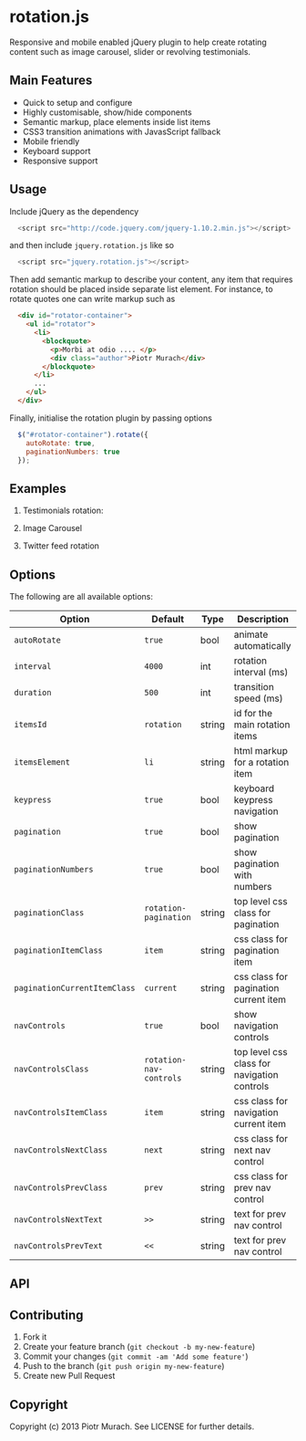 rotation.js
===========

Responsive and mobile enabled jQuery plugin to help create rotating content such as image carousel, slider or revolving testimonials.

## Main Features

* Quick to setup and configure
* Highly customisable, show/hide components
* Semantic markup, place elements inside list items
* CSS3 transition animations with JavasScript fallback
* Mobile friendly
* Keyboard support
* Responsive support

## Usage

Include jQuery as the dependency

```javascript
  <script src="http://code.jquery.com/jquery-1.10.2.min.js"></script>
```

and then include `jquery.rotation.js` like so

```javascript
  <script src="jquery.rotation.js"></script>
```

Then add semantic markup to describe your content, any item that requires rotation should be placed inside separate list element. For instance, to rotate quotes one can write markup such as

```html
  <div id="rotator-container">
    <ul id="rotator">
      <li>
        <blockquote>
          <p>Morbi at odio .... </p>
          <div class="author">Piotr Murach</div>
        </blockquote>
      </li>
      ...
    </ul>
  </div>
```
Finally, initialise the rotation plugin by passing options

```javascript
  $("#rotator-container").rotate({
    autoRotate: true,
    paginationNumbers: true
  });
```

## Examples

1. Testimonials rotation:

2. Image Carousel

3. Twitter feed rotation

## Options

The following are all available options:

| Option              | Default    | Type   | Description
| -------             | ---------  | ------ | --------
| `autoRotate`        | `true`     | bool   | animate automatically
| `interval`          | `4000`     | int    | rotation interval (ms)
| `duration`          | `500`      | int    | transition speed (ms)
| `itemsId`           | `rotation` | string | id for the main rotation items
| `itemsElement`      | `li`       | string | html markup for a rotation item
| `keypress`          | `true`     | bool   | keyboard keypress navigation
| `pagination`        | `true`     | bool   | show pagination
| `paginationNumbers` | `true`     | bool   | show pagination with numbers
| `paginationClass`   | `rotation-pagination` | string | top level css class for pagination
| `paginationItemClass` | `item` | string | css class for pagination item
| `paginationCurrentItemClass` | `current`  | string | css class for pagination current item
| `navControls`       | `true`    | bool   | show navigation controls
| `navControlsClass`  | `rotation-nav-controls` | string | top level css class for navigation controls
| `navControlsItemClass` | `item` | string | css class for navigation current item
| `navControlsNextClass` | `next` | string | css class for next nav control
| `navControlsPrevClass` | `prev` | string | css class for prev nav control
| `navControlsNextText`  | `>>`   | string | text for prev nav control
| `navControlsPrevText`  | `<<`   | string | text for prev nav control

## API


## Contributing

1. Fork it
2. Create your feature branch (`git checkout -b my-new-feature`)
3. Commit your changes (`git commit -am 'Add some feature'`)
4. Push to the branch (`git push origin my-new-feature`)
5. Create new Pull Request

## Copyright

Copyright (c) 2013 Piotr Murach. See LICENSE for further details.
